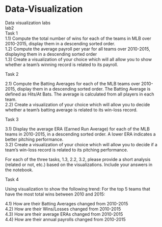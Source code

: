 # Data-Visualization
Data visualization labs      
lab2     
Task 1         
1.1)  Compute the total number of wins for each of the teams in MLB over 2010-2015, display them in a descending sorted order.       
1.2)  Compute the average payroll per year for all teams over 2010-2015, displaying them in a descending sorted order       
1.3)  Create a visualization of your choice which will all allow you to show whether a team’s winning record is related to its payroll.   

Task 2 

2.1)  Compute the Batting Averages  for each of the MLB teams over 2010-2015, display them in a descending sorted order. The Batting Average is defined as Hits/At Bats. The average is calculated from all players in each team.     
2.2) Create a visualization of your choice which will allow you to decide whether a team’s batting average is related to its win-loss record. 

Task 3 

3.1) Display the average ERA (Earned Run Average) for each of the MLB teams in 2010-2015, in a descending sorted order. A lower ERA indicates a better pitching performance.      
3.2) Create a visualization of your choice which will allow you to decide if a team’s win-loss record is related to its pitching performance.       

For each of the three tasks, 1.3, 2.2, 3.2, please provide a short analysis (related or not, etc.) based on the visualizations. Include your answers in the notebook. 

Task 4

Using visualization to show the following trend: For the top 5 teams that have the most total wins between 2010 and 2015: 

4.1) How are their Batting Averages changed from 2010-2015     
4.2) How are their Wins/Losses changed from 2010-2015      
4.3) How are their average ERAs changed from 2010-2015        
4.4) How are their annual payrolls changed from 2010-2015      
